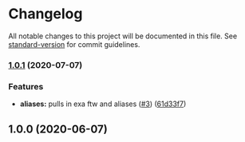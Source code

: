 # Changelog

All notable changes to this project will be documented in this file. See [standard-version](https://github.com/conventional-changelog/standard-version) for commit guidelines.

### [1.0.1](https://github.com/p6m7g8/p6df-darwin/compare/v1.0.0...v1.0.1) (2020-07-07)


### Features

* **aliases:** pulls in exa ftw and aliases ([#3](https://github.com/p6m7g8/p6df-darwin/issues/3)) ([61d33f7](https://github.com/p6m7g8/p6df-darwin/commit/61d33f7346e884137bce46d23e8494742883153f))

## 1.0.0 (2020-06-07)
